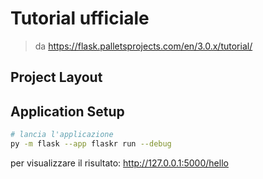 # Tutorial ufficiale

> da https://flask.palletsprojects.com/en/3.0.x/tutorial/

## Project Layout



## Application Setup

```bash
# lancia l'applicazione
py -m flask --app flaskr run --debug
```

per visualizzare il risultato: http://127.0.0.1:5000/hello
